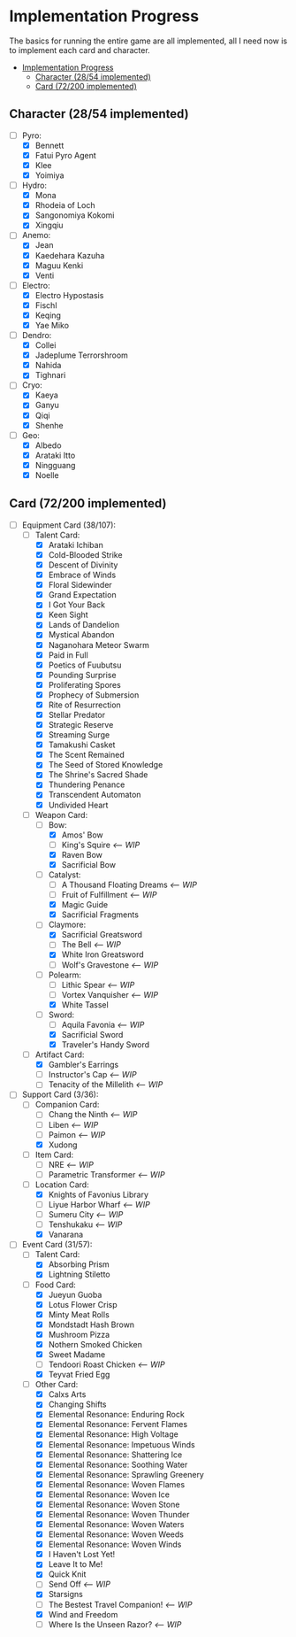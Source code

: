 # Implementation Progress

The basics for running the entire game are all implemented,
all I need now is to implement each card and character.

- [Implementation Progress](#implementation-progress)
  - [Character (28/54 implemented)](#character-2854-implemented)
  - [Card (72/200 implemented)](#card-72200-implemented)

## Character (28/54 implemented)

- [ ] Pyro:
  - [x] Bennett
  - [x] Fatui Pyro Agent
  - [x] Klee
  - [x] Yoimiya
- [ ] Hydro:
  - [x] Mona
  - [x] Rhodeia of Loch
  - [x] Sangonomiya Kokomi
  - [x] Xingqiu
- [ ] Anemo:
  - [x] Jean
  - [x] Kaedehara Kazuha
  - [x] Maguu Kenki
  - [x] Venti
- [ ] Electro:
  - [x] Electro Hypostasis
  - [x] Fischl
  - [x] Keqing
  - [x] Yae Miko
- [ ] Dendro:
  - [x] Collei
  - [x] Jadeplume Terrorshroom
  - [x] Nahida
  - [x] Tighnari
- [ ] Cryo:
  - [x] Kaeya
  - [x] Ganyu
  - [x] Qiqi
  - [x] Shenhe
- [ ] Geo:
  - [x] Albedo
  - [x] Arataki Itto
  - [x] Ningguang
  - [x] Noelle

## Card (72/200 implemented)

- [ ] Equipment Card (38/107):
  - [ ] Talent Card:
    - [x] Arataki Ichiban
    - [x] Cold-Blooded Strike
    - [x] Descent of Divinity
    - [x] Embrace of Winds
    - [x] Floral Sidewinder
    - [x] Grand Expectation
    - [x] I Got Your Back
    - [x] Keen Sight
    - [x] Lands of Dandelion
    - [x] Mystical Abandon
    - [x] Naganohara Meteor Swarm
    - [x] Paid in Full
    - [x] Poetics of Fuubutsu
    - [x] Pounding Surprise
    - [x] Proliferating Spores
    - [x] Prophecy of Submersion
    - [x] Rite of Resurrection
    - [x] Stellar Predator
    - [x] Strategic Reserve
    - [x] Streaming Surge
    - [x] Tamakushi Casket
    - [x] The Scent Remained
    - [x] The Seed of Stored Knowledge
    - [x] The Shrine's Sacred Shade
    - [x] Thundering Penance
    - [x] Transcendent Automaton
    - [x] Undivided Heart
  - [ ] Weapon Card:
    - [ ] Bow:
      - [x] Amos' Bow
      - [ ] King's Squire _<-- WIP_
      - [x] Raven Bow
      - [x] Sacrificial Bow
    - [ ] Catalyst:
      - [ ] A Thousand Floating Dreams _<-- WIP_
      - [ ] Fruit of Fulfillment _<-- WIP_
      - [x] Magic Guide
      - [x] Sacrificial Fragments
    - [ ] Claymore:
      - [x] Sacrificial Greatsword
      - [ ] The Bell _<-- WIP_
      - [x] White Iron Greatsword
      - [ ] Wolf's Gravestone _<-- WIP_
    - [ ] Polearm:
      - [ ] Lithic Spear _<-- WIP_
      - [ ] Vortex Vanquisher _<-- WIP_
      - [x] White Tassel
    - [ ] Sword:
      - [ ] Aquila Favonia _<-- WIP_
      - [x] Sacrificial Sword
      - [x] Traveler's Handy Sword
  - [ ] Artifact Card:
    - [x] Gambler's Earrings
    - [ ] Instructor's Cap _<-- WIP_
    - [ ] Tenacity of the Millelith _<-- WIP_
- [ ] Support Card (3/36):
  - [ ] Companion Card:
    - [ ] Chang the Ninth _<-- WIP_
    - [ ] Liben _<-- WIP_
    - [ ] Paimon _<-- WIP_
    - [x] Xudong
  - [ ] Item Card:
    - [ ] NRE _<-- WIP_
    - [ ] Parametric Transformer _<-- WIP_
  - [ ] Location Card:
    - [x] Knights of Favonius Library
    - [ ] Liyue Harbor Wharf _<-- WIP_
    - [ ] Sumeru City _<-- WIP_
    - [ ] Tenshukaku _<-- WIP_
    - [x] Vanarana
- [ ] Event Card (31/57):
  - [ ] Talent Card:
    - [x] Absorbing Prism
    - [x] Lightning Stiletto
  - [ ] Food Card:
    - [x] Jueyun Guoba
    - [x] Lotus Flower Crisp
    - [x] Minty Meat Rolls
    - [x] Mondstadt Hash Brown
    - [x] Mushroom Pizza
    - [x] Nothern Smoked Chicken
    - [x] Sweet Madame
    - [ ] Tendoori Roast Chicken _<-- WIP_
    - [x] Teyvat Fried Egg
  - [ ] Other Card:
    - [x] Calxs Arts
    - [x] Changing Shifts
    - [x] Elemental Resonance: Enduring Rock
    - [x] Elemental Resonance: Fervent Flames
    - [x] Elemental Resonance: High Voltage
    - [x] Elemental Resonance: Impetuous Winds
    - [x] Elemental Resonance: Shattering Ice
    - [x] Elemental Resonance: Soothing Water
    - [x] Elemental Resonance: Sprawling Greenery
    - [x] Elemental Resonance: Woven Flames
    - [x] Elemental Resonance: Woven Ice
    - [x] Elemental Resonance: Woven Stone
    - [x] Elemental Resonance: Woven Thunder
    - [x] Elemental Resonance: Woven Waters
    - [x] Elemental Resonance: Woven Weeds
    - [x] Elemental Resonance: Woven Winds
    - [x] I Haven't Lost Yet!
    - [x] Leave It to Me!
    - [x] Quick Knit
    - [ ] Send Off _<-- WIP_
    - [x] Starsigns
    - [ ] The Bestest Travel Companion! _<-- WIP_
    - [x] Wind and Freedom
    - [ ] Where Is the Unseen Razor? _<-- WIP_
